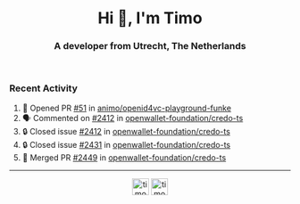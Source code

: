 <h1 align="center">Hi 👋, I'm Timo</h1>
<h3 align="center">A developer from Utrecht, The Netherlands</h3>
<br/>
<!-- https://github.com/rahuldkjain/github-profile-readme-generator --!>

<!--  <p align="left"><img src="https://github-readme-stats.vercel.app/api?username=timoglastra&show_icons=true&count_private=true&" alt="timoglastra" /></p> --!>

<!--
Github language stats
<p align="left"><img src="https://github-readme-stats.vercel.app/api/top-langs/?username=timoglastra&layout=compact" alt="timoglastra" /><p>
-->

<!-- Codestats language stats -->
<!-- <p align="left"><img src="https://codestats-readme.vercel.app/api/top-langs/?username=timoglastra&layout=compact&language_count=12" alt="timoglastra" /><p>    --!>
  
<h3>Recent Activity</h3>

<!--START_SECTION:activity-->
1. 💪 Opened PR [#51](https://github.com/animo/openid4vc-playground-funke/pull/51) in [animo/openid4vc-playground-funke](https://github.com/animo/openid4vc-playground-funke)
2. 🗣 Commented on [#2412](https://github.com/openwallet-foundation/credo-ts/issues/2412#issuecomment-3397369744) in [openwallet-foundation/credo-ts](https://github.com/openwallet-foundation/credo-ts)
3. 🔒 Closed issue [#2412](https://github.com/openwallet-foundation/credo-ts/issues/2412) in [openwallet-foundation/credo-ts](https://github.com/openwallet-foundation/credo-ts)
4. 🔒 Closed issue [#2431](https://github.com/openwallet-foundation/credo-ts/issues/2431) in [openwallet-foundation/credo-ts](https://github.com/openwallet-foundation/credo-ts)
5. 🎉 Merged PR [#2449](https://github.com/openwallet-foundation/credo-ts/pull/2449) in [openwallet-foundation/credo-ts](https://github.com/openwallet-foundation/credo-ts)
<!--END_SECTION:activity-->

---

<p align="center">
<a href="https://twitter.com/timoglastra" target="blank"><img align="center" src="https://cdn.jsdelivr.net/npm/simple-icons@3.0.1/icons/twitter.svg" alt="timoglastra" height="30" width="30" /></a>
<a href="https://linkedin.com/in/timoglastra" target="blank"><img align="center" src="https://cdn.jsdelivr.net/npm/simple-icons@3.0.1/icons/linkedin.svg" alt="timoglastra" height="30" width="30" /></a>
</p>



